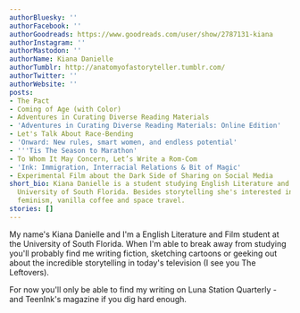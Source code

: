 ```yaml
---
authorBluesky: ''
authorFacebook: ''
authorGoodreads: https://www.goodreads.com/user/show/2787131-kiana
authorInstagram: ''
authorMastodon: ''
authorName: Kiana Danielle
authorTumblr: http://anatomyofastoryteller.tumblr.com/
authorTwitter: ''
authorWebsite: ''
posts:
- The Pact
- Coming of Age (with Color)
- Adventures in Curating Diverse Reading Materials
- 'Adventures in Curating Diverse Reading Materials: Online Edition'
- Let's Talk About Race-Bending
- 'Onward: New rules, smart women, and endless potential'
- '''Tis The Season to Marathon'
- To Whom It May Concern, Let’s Write a Rom-Com
- 'Ink: Immigration, Interracial Relations & Bit of Magic'
- Experimental Film about the Dark Side of Sharing on Social Media
short_bio: Kiana Danielle is a student studying English Literature and Film at the
  University of South Florida. Besides storytelling she's interested in psychology,
  feminism, vanilla coffee and space travel.
stories: []
---
```


My name's Kiana Danielle and I'm a English Literature and Film student at the University of South Florida. When I'm able to break away from studying you'll probably find me writing fiction, sketching cartoons or geeking out about the incredible storytelling in today's television (I see you The Leftovers).

For now you'll only be able to find my writing on Luna Station Quarterly - and TeenInk's magazine if you dig hard enough.